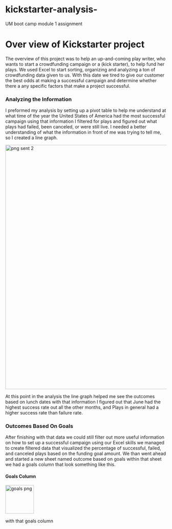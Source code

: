 # kickstarter-analysis-
UM boot camp module 1 assignment
# Over view of Kickstarter project
 
The overview of this project was to help an up-and-coming play writer, who wants to start a crowdfunding campaign or a (kick starter), to help fund her plays. We used Excel to start sorting, organizing and analyzing a ton of crowdfunding data given to us. With this date we tired to give our customer the best odds at making a successful campaign and determine whether there a any specific factors that make a project successful.

### Analyzing the Information
I preformed my analysis by setting up a pivot table to help me understand at what time of the year the United States of America had the most successful campaign using that information I filtered for plays and figured out what plays had failed, been canceled, or were still live. I needed a better understanding of what the information in front of me was trying to tell me, so I created a line graph.

<img width="761" alt="png sent 2" src="https://user-images.githubusercontent.com/94088109/142752353-bfd1cbf8-24db-4015-8301-56185162655b.png">

At this point in the analysis the line graph helped me see the outcomes based on lunch dates with that information I figured out that June had the highest success rate out all the other months, and Plays in general had a higher success rate than failure rate.
### Outcomes Based On Goals
After finishing with that data we could still filter out more useful information on how to set up a successful campaign using our Excel skills we managed to create filtered  data that visualized the percentage of successful, failed, and canceled plays based on the funding goal amount. We than went ahead and started a new sheet named outcome based on goals within that sheet we had a goals column that look something like this.
#### Goals Column

<img width="89" alt="goals png" src="https://user-images.githubusercontent.com/94088109/142753679-6bf5161e-ab22-403c-9893-2dd6aa874bd9.png">

with that goals column
